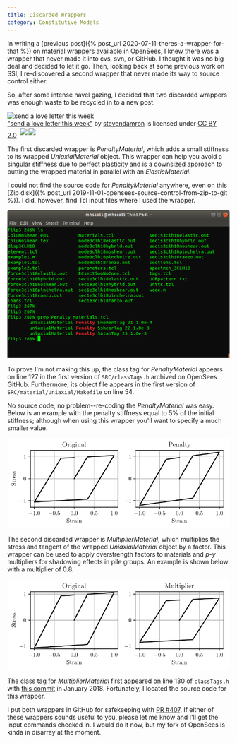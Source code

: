 ```yaml
---
title: Discarded Wrappers
category: Constitutive Models
---
```


In writing a [previous post]({% post_url 2020-07-11-theres-a-wrapper-for-that %}) on material wrappers available in OpenSees, I knew there was a wrapper that never made
it into cvs, svn, or GitHub. I thought it was no big deal and decided to let it go. Then, looking back at some previous
work on SSI, I re-discovered a second wrapper that never made its way to source
control either.

So, after some intense navel gazing, I decided that two discarded wrappers was enough waste to be recycled in to a new post.

<p><img style="display:block;" src="https://live.staticflickr.com/3090/3100509147_215ee17eaa.jpg" alt="send a love letter this week"><a href="https://www.flickr.com/photos/97719890@N00/3100509147">"send a love letter this week"</a><span> by <a href="https://www.flickr.com/photos/97719890@N00">stevendamron</a></span> is licensed under <a href="https://creativecommons.org/licenses/by/2.0/?ref=ccsearch&amp;atype=html" style="margin-right:5px;">CC BY 2.0</a><a href="https://creativecommons.org/licenses/by/2.0/?ref=ccsearch&amp;atype=html" target="_blank" rel="noopener noreferrer" style="display:inline-block;white-space:none;margin-top:2px;margin-left:3px;height:22px !important;"><img style="height:inherit;margin-right:3px;display:inline-block;" src="https://search.creativecommons.org/static/img/cc_icon.svg"><img style="height:inherit;margin-right:3px;display:inline-block;" src="https://search.creativecommons.org/static/img/cc-by_icon.svg"></a></p>

The first discarded wrapper is _PenaltyMaterial_, which adds a small stiffness to its wrapped _UniaxialMaterial_ object.
This wrapper can help you avoid a singular stiffness due to perfect plasticity and is a downsized approach to putting the
wrapped material in parallel with an _ElasticMaterial_.

I could not find the source code for _PenaltyMaterial_ anywhere, even on this
[Zip disk]({% post_url 2019-11-01-opensees-source-control-from-zip-to-git %}). I did, however, find
Tcl input files where I used the wrapper.

![Screenshot of penalty material](/assets/images/ScreenShotPenalty.png)

To prove I'm not making this up, the class tag for _PenaltyMaterial_ appears on line 127 in the first version of
`SRC/classTags.h` archived on OpenSees GitHub. Furthermore, its object file appears in the first version of
`SRC/material/uniaxial/Makefile` on line 54.

No source code, no problem--re-coding the _PenaltyMaterial_ was easy. Below is an example with the penalty stiffness
equal to 5% of the initial stiffness; although when using this wrapper you'll want to specify a much smaller value.

![Penalty material](/assets/images/WrapperPenalty.png)

The second discarded wrapper is _MultiplierMaterial_, which multiplies the stress and tangent of the wrapped _UniaxialMaterial_
object by a factor. This wrapper can be used to apply overstrength factors to materials and _p_-_y_ multipliers for shadowing
effects in pile groups. An example is shown below with a multiplier of 0.8.

![Multiplier material](/assets/images/WrapperMultiplier.png)

The class tag for _MultiplierMaterial_ first appeared on line 130 of `classTags.h` with
[this commit](https://github.com/OpenSees/OpenSees/commit/d0fc338baacaf04574d81f12ffb258846fbde649#diff-89cc89c0954fc68726a0e9ece192a82b) in January 2018.
Fortunately, I located the source code for this wrapper.

I put both wrappers in GitHub for safekeeping with [PR #407](https://github.com/OpenSees/OpenSees/pull/407). If either of these wrappers sounds useful to you,
please let me know and I'll get the input commands checked in. I would do it now, but my fork of OpenSees is kinda in
disarray at the moment.